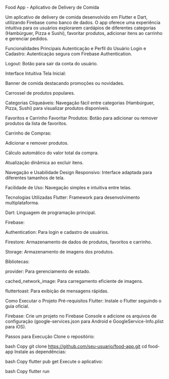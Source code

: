 Food App - Aplicativo de Delivery de Comida


Um aplicativo de delivery de comida desenvolvido em Flutter e Dart, utilizando Firebase como banco de dados. O app oferece uma experiência intuitiva para os usuários explorarem cardápios de diferentes categorias (Hambúrguer, Pizza e Sushi), favoritar produtos, adicionar itens ao carrinho e gerenciar pedidos.

Funcionalidades Principais
Autenticação e Perfil do Usuário
Login e Cadastro: Autenticação segura com Firebase Authentication.

Logout: Botão para sair da conta do usuário.

Interface Intuitiva
Tela Inicial:

Banner de comida destacando promoções ou novidades.

Carrossel de produtos populares.

Categorias Cliqueáveis: Navegação fácil entre categorias (Hambúrguer, Pizza, Sushi) para visualizar produtos disponíveis.

Favoritos e Carrinho
Favoritar Produtos: Botão para adicionar ou remover produtos da lista de favoritos.

Carrinho de Compras:

Adicionar e remover produtos.

Cálculo automático do valor total da compra.

Atualização dinâmica ao excluir itens.

Navegação e Usabilidade
Design Responsivo: Interface adaptada para diferentes tamanhos de tela.

Facilidade de Uso: Navegação simples e intuitiva entre telas.

Tecnologias Utilizadas
Flutter: Framework para desenvolvimento multiplataforma.

Dart: Linguagem de programação principal.

Firebase:

Authentication: Para login e cadastro de usuários.

Firestore: Armazenamento de dados de produtos, favoritos e carrinho.

Storage: Armazenamento de imagens dos produtos.

Bibliotecas:

provider: Para gerenciamento de estado.

cached_network_image: Para carregamento eficiente de imagens.

fluttertoast: Para exibição de mensagens rápidas.

Como Executar o Projeto
Pré-requisitos
Flutter: Instale o Flutter seguindo o guia oficial.

Firebase: Crie um projeto no Firebase Console e adicione os arquivos de configuração (google-services.json para Android e GoogleService-Info.plist para iOS).

Passos para Execução
Clone o repositório:

bash
Copy
git clone https://github.com/seu-usuario/food-app.git
cd food-app
Instale as dependências:

bash
Copy
flutter pub get
Execute o aplicativo:

bash
Copy
flutter run
